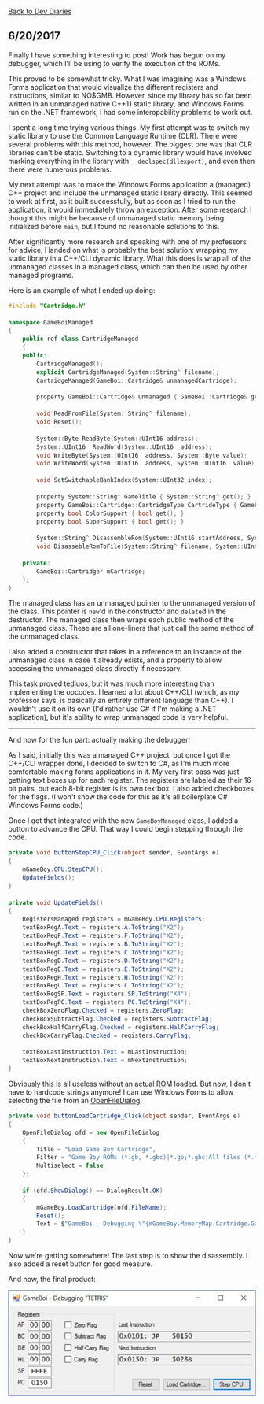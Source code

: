 [Back to Dev Diaries](../DevDiaries.md)
## 6/20/2017

Finally I have something interesting to post! Work has begun on my debugger, which I'll be using to verify the execution of the ROMs.

This proved to be somewhat tricky. What I was imagining was a Windows Forms application that would visualize the different registers and instructions, similar to NO$GMB. However, since my library has so far been written in an unmanaged native C++11 static library, and Windows Forms run on the .NET framework, I had some interopability problems to work out.

I spent a long time trying various things. My first attempt was to switch my static library to use the Common Language Runtime (CLR). There were several problems with this method, however. The biggest one was that CLR libraries can't be static. Switching to a dynamic library would have involved marking everything in the library with `__declspec(dllexport)`, and even then there were numerous problems.

My next attempt was to make the Windows Forms application a (managed) C++ project and include the unmanaged static library directly. This seemed to work at first, as it built successfully, but as soon as I tried to run the application, it would immediately throw an exception. After some research I thought this might be because of unmanaged static memory being initialized before `main`, but I found no reasonable solutions to this.

After significantly more research and speaking with one of my professors for advice, I landed on what is probably the best solution: wrapping my static library in a C++/CLI dynamic library. What this does is wrap all of the unmanaged classes in a managed class, which can then be used by other managed programs.

Here is an example of what I ended up doing:

```c++
#include "Cartridge.h"

namespace GameBoiManaged
{
	public ref class CartridgeManaged
	{
	public:
		CartridgeManaged();
		explicit CartridgeManaged(System::String^ filename);
		CartridgeManaged(GameBoi::Cartridge& unmanagedCartridge);

		property GameBoi::Cartridge& Unmanaged { GameBoi::Cartridge& get(); }

		void ReadFromFile(System::String^ filename);
		void Reset();

		System::Byte ReadByte(System::UInt16 address);
		System::UInt16  ReadWord(System::UInt16  address);
		void WriteByte(System::UInt16  address, System::Byte value);
		void WriteWord(System::UInt16  address, System::UInt16  value);

		void SetSwitchableBankIndex(System::UInt32 index);

		property System::String^ GameTitle { System::String^ get(); }
		property GameBoi::Cartridge::CartridgeType CartrideType { GameBoi::Cartridge::CartridgeType get(); }
		property bool ColorSupport { bool get(); }
		property bool SuperSupport { bool get(); }

		System::String^ DisassembleRom(System::UInt16 startAddress, System::UInt16 length);
		void DisassebleRomToFile(System::String^ filename, System::UInt16 startAddress, System::UInt16 length);

	private:
		GameBoi::Cartridge* mCartridge;
	};
}
```

The managed class has an unmanaged pointer to the unmanaged version of the class. This pointer is `new`'d in the constructor and `delete`d in the destructor. The managed class then wraps each public method of the unmanaged class. These are all one-liners that just call the same method of the unmanaged class.

I also added a constructor that takes in a reference to an instance of the unmanaged class in case it already exists, and a property to allow accessing the unmanaged class directly if necessary.

This task proved tediuos, but it was much more interesting than implementing the opcodes. I learned a lot about C++/CLI (which, as my professor says, is basically an entirely different language than C++). I wouldn't use it on its own (I'd rather use C# if I'm making a .NET application), but it's ability to wrap unmanaged code is very helpful.

----

And now for the fun part: actually making the debugger!

As I said, initially this was a managed C++ project, but once I got the C++/CLI wrapper done, I decided to switch to C#, as I'm much more comfortable making forms applications in it. My very first pass was just getting text boxes up for each register. The registers are labeled as their 16-bit pairs, but each 8-bit register is its own textbox. I also added checkboxes for the flags. (I won't show the code for this as it's all boilerplate C# Windows Forms code.)

Once I got that integrated with the new `GameBoyManaged` class, I added a button to advance the CPU. That way I could begin stepping through the code.

```C#
private void buttonStepCPU_Click(object sender, EventArgs e)
{
	mGameBoy.CPU.StepCPU();
	UpdateFields();
}

private void UpdateFields()
{
	RegistersManaged registers = mGameBoy.CPU.Registers;
	textBoxRegA.Text = registers.A.ToString("X2");
	textBoxRegF.Text = registers.F.ToString("X2");
	textBoxRegB.Text = registers.B.ToString("X2");
	textBoxRegC.Text = registers.C.ToString("X2");
	textBoxRegD.Text = registers.D.ToString("X2");
	textBoxRegE.Text = registers.E.ToString("X2");
	textBoxRegH.Text = registers.H.ToString("X2");
	textBoxRegL.Text = registers.L.ToString("X2");
	textBoxRegSP.Text = registers.SP.ToString("X4");
	textBoxRegPC.Text = registers.PC.ToString("X4");
	checkBoxZeroFlag.Checked = registers.ZeroFlag;
	checkBoxSubtractFlag.Checked = registers.SubtractFlag;
	checkBoxHalfCarryFlag.Checked = registers.HalfCarryFlag;
	checkBoxCarryFlag.Checked = registers.CarryFlag;

    textBoxLastInstruction.Text = mLastInstruction;
	textBoxNextInstruction.Text = mNextInstruction;
}
```

Obviously this is all useless without an actual ROM loaded. But now, I don't have to hardcode strings anymore! I can use Windows Forms to allow selecting the file from an [OpenFileDialog](https://msdn.microsoft.com/en-us/library/system.windows.forms.openfiledialog(v=vs.110).aspx).

```C#
private void buttonLoadCartridge_Click(object sender, EventArgs e)
{
	OpenFileDialog ofd = new OpenFileDialog
	{
		Title = "Load Game Boy Cartridge",
		Filter = "Game Boy ROMs (*.gb, *.gbc)|*.gb;*.gbc|All files (*.*)|*.*",
		Multiselect = false
	};

	if (ofd.ShowDialog() == DialogResult.OK)
	{
		mGameBoy.LoadCartridge(ofd.FileName);
		Reset();
		Text = $"GameBoi - Debugging \"{mGameBoy.MemoryMap.Cartridge.GameTitle}\""; // this sets the title of the main window
	}
}
```

Now we're getting somewhere! The last step is to show the disassembly. I also added a reset button for good measure.

And now, the final product:

![GameBoi Debugger First Pass](../Resources/DebuggerFirstPass.jpg "Debugger Fist Pass")


